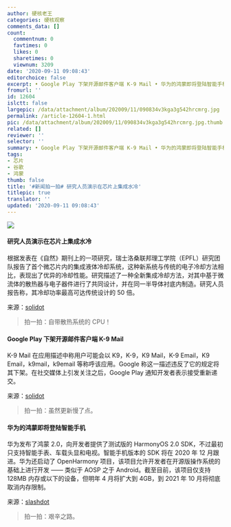 ```yaml
---
author: 硬核老王
categories: 硬核观察
comments_data: []
count:
  commentnum: 0
  favtimes: 0
  likes: 0
  sharetimes: 0
  viewnum: 3209
date: '2020-09-11 09:08:43'
editorchoice: false
excerpt: • Google Play 下架开源邮件客户端 K-9 Mail • 华为的鸿蒙即将登陆智能手机
fromurl: ''
id: 12604
islctt: false
largepic: /data/attachment/album/202009/11/090834v3kga3g542hrcmrg.jpg
permalink: /article-12604-1.html
pic: /data/attachment/album/202009/11/090834v3kga3g542hrcmrg.jpg.thumb.jpg
related: []
reviewer: ''
selector: ''
summary: • Google Play 下架开源邮件客户端 K-9 Mail • 华为的鸿蒙即将登陆智能手机
tags:
- 芯片
- 谷歌
- 鸿蒙
thumb: false
title: '#新闻拍一拍# 研究人员演示在芯片上集成水冷'
titlepic: true
translator: ''
updated: '2020-09-11 09:08:43'
---
```


![](/data/attachment/album/202009/11/090834v3kga3g542hrcmrg.jpg)


#### 研究人员演示在芯片上集成水冷


根据发表在《自然》期刊上的一项研究，瑞士洛桑联邦理工学院（EPFL）研究团队报告了首个微芯片内的集成液体冷却系统，这种新系统与传统的电子冷却方法相比，表现出了优异的冷却性能。研究描述了一种全新集成冷却方法，对其中基于微流体的散热器与电子器件进行了共同设计，并在同一半导体衬底内制造。研究人员报告称，其冷却功率最高可达传统设计的 50 倍。


来源：[solidot](https://www.solidot.org/story?sid=65499 "https://www.solidot.org/story?sid=65499")



> 
> 拍一拍：自带散热系统的 CPU！
> 
> 
> 


#### Google Play 下架开源邮件客户端 K-9 Mail


K-9 Mail 在应用描述中称用户可能会以 K9，K-9，K9 Mail，K-9 Email，K9 Email，k9mail，k9email 等称呼该应用。Google 称这一描述违反了它的规定将其下架。在社交媒体上引发关注之后，Google Play 通知开发者表示接受重新递交。


来源：[solidot](https://www.solidot.org/story?sid=65492 "https://www.solidot.org/story?sid=65492")



> 
> 拍一拍：虽然更新慢了点。
> 
> 
> 


#### 华为的鸿蒙即将登陆智能手机


华为发布了鸿蒙 2.0，向开发者提供了测试版的 HarmonyOS 2.0 SDK，不过最初只支持智能手表、车载头显和电视。智能手机版本的 SDK 将在 2020 年 12 月跟进。华为还启动了 OpenHarmony 项目，该项目允许开发者在开源版操作系统的基础上进行开发 —— 类似于 AOSP 之于 Android。截至目前，该项目仅支持 128MB 内存或以下的设备，但明年 4 月将扩大到 4GB，到 2021 年 10 月将彻底取消内存限制。


来源：[slashdot](https://mobile.slashdot.org/story/20/09/10/1346231/huaweis-harmonyos-is-coming-to-smartphones "https://mobile.slashdot.org/story/20/09/10/1346231/huaweis-harmonyos-is-coming-to-smartphones")



> 
> 拍一拍：艰辛之路。
> 
> 
>
